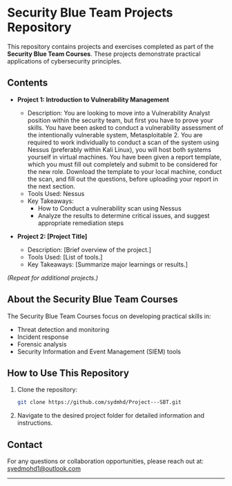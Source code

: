 # Security Blue Team Projects Repository

This repository contains projects and exercises completed as part of the **Security Blue Team Courses**. These projects demonstrate practical applications of cybersecurity principles.

## Contents

- **Project 1: Introduction to Vulnerability Management**
  - Description: You are looking to move into a Vulnerability Analyst position within the security team, but first you have to prove your skills. You have been asked to conduct a vulnerability assessment of the intentionally vulnerable system, Metasploitable 2. You are required to work individually to conduct a scan of the system using Nessus (preferably within Kali Linux), you will host both systems yourself in virtual machines. You have been given a report template, which you must fill out completely and submit to be considered for the new role. Download the template to your local machine, conduct the scan, and fill out the questions, before uploading your report in the next section.
  - Tools Used: Nessus
  - Key Takeaways:
      - How to Conduct a vulnerability scan using Nessus
      - Analyze the results to determine critical issues, and suggest appropriate remediation steps

- **Project 2: [Project Title]**
  - Description: [Brief overview of the project.]
  - Tools Used: [List of tools.]
  - Key Takeaways: [Summarize major learnings or results.]

*(Repeat for additional projects.)*

## About the Security Blue Team Courses

The Security Blue Team Courses focus on developing practical skills in:
- Threat detection and monitoring
- Incident response
- Forensic analysis
- Security Information and Event Management (SIEM) tools

## How to Use This Repository

1. Clone the repository:  
   ```bash
   git clone https://github.com/sydmhd/Project---SBT.git
   ```
2. Navigate to the desired project folder for detailed information and instructions.

## Contact

For any questions or collaboration opportunities, please reach out at:  
syedmohd1@outlook.com 

---

